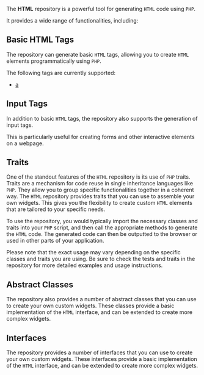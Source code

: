 The **HTML** repository is a powerful tool for generating `HTML` code using `PHP`.

It provides a wide range of functionalities, including:

## Basic HTML Tags

The repository can generate basic `HTML` tags, allowing you to create `HTML` elements programmatically using `PHP`.

The following tags are currently supported:

- [a](/docs/A.md)

## Input Tags

In addition to basic `HTML` tags, the repository also supports the generation of input tags.

This is particularly useful for creating forms and other interactive elements on a webpage.

## Traits

One of the standout features of the `HTML` repository is its use of `PHP` traits. Traits are a mechanism for code reuse
in single inheritance languages like `PHP`. They allow you to group specific functionalities together in a coherent way.
The `HTML` repository provides traits that you can use to assemble your own widgets. This gives you the flexibility to
create custom `HTML` elements that are tailored to your specific needs.

To use the repository, you would typically import the necessary classes and traits into your `PHP` script, and then call
the appropriate methods to generate the `HTML` code. The generated code can then be outputted to the browser or used in
other parts of your application.

Please note that the exact usage may vary depending on the specific classes and traits you are using. Be sure to check
the tests and traits in the repository for more detailed examples and usage instructions.

## Abstract Classes

The repository also provides a number of abstract classes that you can use to create your own custom widgets. These
classes provide a basic implementation of the `HTML` interface, and can be extended to create more complex widgets.

## Interfaces

The repository provides a number of interfaces that you can use to create your own custom widgets. These interfaces
provide a basic implementation of the `HTML` interface, and can be extended to create more complex widgets.


